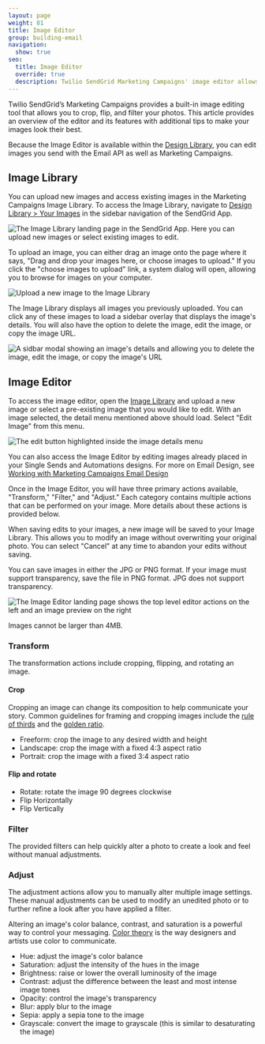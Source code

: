 ```yaml
---
layout: page
weight: 81
title: Image Editor
group: building-email
navigation:
  show: true
seo:
  title: Image Editor
  override: true
  description: Twilio SendGrid Marketing Campaigns' image editor allows you to crop, flip, and filter images to help you create the perfect design without the need for any other tools.
---
```


Twilio SendGrid’s Marketing Campaigns provides a built-in image editing tool that allows you to crop, flip, and filter your photos. This article provides an overview of the editor and its features with additional tips to make your images look their best.

<call-out>

Because the Image Editor is available within the [Design Library](https://mc.sendgrid.com/design-library/your-images), you can edit images you send with the Email API as well as Marketing Campaigns.

</call-out>

## Image Library

You can upload new images and access existing images in the Marketing Campaigns Image Library. To access the Image Library, navigate to [Design Library > Your Images](https://mc.sendgrid.com/design-library/your-images) in the sidebar navigation of the SendGrid App.

![The Image Library landing page in the SendGrid App. Here you can upload new images or select existing images to edit.]({{root_url}}/images/mc-image-library-landing-page.png 'The Image Library landing page')

To upload an image, you can either drag an image onto the page where it says, "Drag and drop your images here, or choose images to upload." If you click the "choose images to upload" link, a system dialog will open, allowing you to browse for images on your computer.

![Upload a new image to the Image Library]({{root_url}}/images/mc-image-library-upload-new-image.png 'Upload a new image to the Image Library')

The Image Library displays all images you previously uploaded. You can click any of these images to load a sidebar overlay that displays the image's details. You will also have the option to delete the image, edit the image, or copy the image URL.

![A sidbar modal showing an image's details and allowing you to delete the image, edit the image, or copy the image's URL]({{root_url}}/images/mc-image-library-image-detail-modal.png 'Image details with options to delete or edit an image')

## Image Editor

To access the image editor, open the [Image Library](https://mc.sendgrid.com/design-library/your-images/) and upload a new image or select a pre-existing image that you would like to edit. With an image selected, the detail menu mentioned above should load. Select "Edit Image" from this menu.

![The edit button highlighted inside the image details menu]({{root_url}}/images/mc-image-library-image-edit-image-button.png 'Select edit to load the Image Editor')

<call-out>

You can also access the Image Editor by editing images already placed in your Single Sends and Automations designs. For more on Email Design, see [Working with Marketing Campaigns Email Design]({{root_url}}/ui/sending-email/working-with-marketing-campaigns-email-designs/)

</call-out>

Once in the Image Editor, you will have three primary actions available, "Transform," "Filter," and "Adjust." Each category contains multiple actions that can be performed on your image. More details about these actions is provided below.

When saving edits to your images, a new image will be saved to your Image Library. This allows you to modify an image without overwriting your original photo. You can select "Cancel" at any time to abandon your edits without saving.

<call-out>

You can save images in either the JPG or PNG format. If your image must support transparency, save the file in PNG format. JPG does not support transparency.

</call-out>

![The Image Editor landing page shows the top level editor actions on the left and an image preview on the right]({{root_url}}/images/mc-image-editor-landing-page.png 'The Image Editor landing page')

<call-out>

Images cannot be larger than 4MB.

</call-out>

### Transform

The transformation actions include cropping, flipping, and rotating an image.

#### Crop

<call-out>

Cropping an image can change its composition to help communicate your story. Common guidelines for framing and cropping images include the [rule of thirds](https://en.wikipedia.org/wiki/Rule_of_thirds) and the [golden ratio](https://en.wikipedia.org/wiki/Golden_ratio#Applications_and_observations).

</call-out>

- Freeform: crop the image to any desired width and height
- Landscape: crop the image with a fixed 4:3 aspect ratio
- Portrait: crop the image with a fixed 3:4 aspect ratio

#### Flip and rotate

- Rotate: rotate the image 90 degrees clockwise
- Flip Horizontally
- Flip Vertically

### Filter

The provided filters can help quickly alter a photo to create a look and feel without manual adjustments.

### Adjust

The adjustment actions allow you to manually alter multiple image settings. These manual adjustments can be used to modify an unedited photo or to further refine a look after you have applied a filter.

<call-out>

Altering an image's color balance, contrast, and saturation is a powerful way to control your messaging. [Color theory](https://www.smashingmagazine.com/2010/01/color-theory-for-designers-part-1-the-meaning-of-color/) is the way designers and artists use color to communicate.

</call-out>

- Hue: adjust the image's color balance
- Saturation: adjust the intensity of the hues in the image
- Brightness: raise or lower the overall luminosity of the image
- Contrast: adjust the difference between the least and most intense image tones
- Opacity: control the image's transparency
- Blur: apply blur to the image
- Sepia: apply a sepia tone to the image
- Grayscale: convert the image to grayscale (this is similar to desaturating the image)
